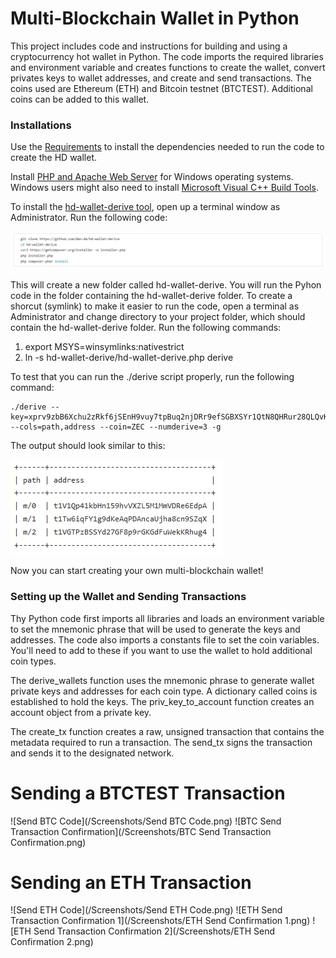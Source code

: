 # Multi-Blockchain Wallet in Python

This project includes code and instructions for building and using a cryptocurrency hot wallet in Python.  The code imports the required libraries and environment variable and creates functions to create the wallet, convert privates keys to wallet addresses, and create and send transactions.  The coins used are Ethereum (ETH) and Bitcoin testnet (BTCTEST).  Additional coins can be added to this wallet.

### Installations

Use the [Requirements](/Requirements.txt) to install the dependencies needed to run the code to create the HD wallet.  

Install [PHP and Apache Web Server](https://www.apachefriends.org/index.html) for Windows operating systems.  Windows users might also need to install [Microsoft Visual C++ Build Tools](https://visualstudio.microsoft.com/downloads/).

To install the [hd-wallet-derive tool](https://github.com/dan-da/hd-wallet-derive), open up a terminal window as Administrator.  Run the following code:

![hd-wallet-derive-install-code](/Screenshots/hd_wallet_derive_install.png)

This will create a new folder called hd-wallet-derive.  You will run the Pyhon code in the folder containing the hd-wallet-derive folder.  To create a shorcut (symlink) to make it easier to run the code, open a terminal as Administrator and change directory to your project folder, which should contain the hd-wallet-derive folder.  Run the following commands:

1. export MSYS=winsymlinks:nativestrict
2. ln -s hd-wallet-derive/hd-wallet-derive.php derive

To test that you can run the ./derive script properly, run the following command:
```
./derive --key=xprv9zbB6Xchu2zRkf6jSEnH9vuy7tpBuq2njDRr9efSGBXSYr1QtN8QHRur28QLQvKRqFThCxopdS1UD61a5q6jGyuJPGLDV9XfYHQto72DAE8 --cols=path,address --coin=ZEC --numderive=3 -g
```

The output should look similar to this:

![symlink_creation_output](/Screenshots/symlink_creation_output.png)

Now you can start creating your own multi-blockchain wallet!

### Setting up the Wallet and Sending Transactions

Thy Python code first imports all libraries and loads an environment variable to set the mnemonic phrase that will be used to generate the keys and addresses.  The code also imports a constants file to set the coin variables.  You'll need to add to these if you want to use the wallet to hold additional coin types.

The derive_wallets function uses the mnemonic phrase to generate wallet private keys and addresses for each coin type.  A dictionary called coins is established to hold the keys.  The priv_key_to_account function creates an account object from a private key.  

The create_tx function creates a raw, unsigned transaction that contains the metadata required to run a transaction.  The send_tx signs the transaction and sends it to the designated network.

# Sending a BTCTEST Transaction

![Send BTC Code](/Screenshots/Send BTC Code.png)
![BTC Send Transaction Confirmation](/Screenshots/BTC Send Transaction Confirmation.png)

# Sending an ETH Transaction

![Send ETH Code](/Screenshots/Send ETH Code.png)
![ETH Send Transaction Confirmation 1](/Screenshots/ETH Send Confirmation 1.png)
![ETH Send Transaction Confirmation 2](/Screenshots/ETH Send Confirmation 2.png)
